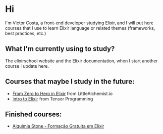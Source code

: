 # Hi
I'm Victor Costa, a front-end developer studying Elixir, and I will put here courses that I use to learn Elixir language or related themes (frameworks, best practices, etc.)

## What I'm currently using to study?
The elixirschool website and the Elixir documentation, when I start another course I update here.

## Courses that maybe I study in the future:
* [From Zero to Hero in Elixir](https://www.youtube.com/playlist?list=PLaY7qWIrmqtFoZLvOvYRZG5hl367UybRp) from LittleAlchemist.io
* [Intro to Elixir](https://www.youtube.com/playlist?list=PLJbE2Yu2zumA-p21bEQB6nsYABAO-HtF2) from  Tensor Programming

## Finished courses:
* [Alquimia Stone - Formação Gratuita em Elixir](https://www.youtube.com/playlist?list=PLv3nyCBtlWP8I9rknIrfcJWrO05yEzknD)
